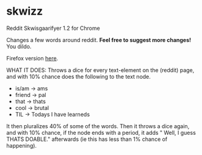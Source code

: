 skwizz
======

Reddit Skwisgaarifyer 1.2 for Chrome

Changes a few words around reddit. **Feel free to suggest more changes!** You dildo.

Firefox version [here](https://github.com/hellmanhellman/skwizz-firefox).


WHAT IT DOES:
Throws a dice for every text-element on the (reddit) page, and with 10% chance does the following to the text node.

* is/am -> ams
* friend -> pal
* that -> thats
* cool -> brutal
* TIL -> Todays I have learneds

It then pluralizes 40% of some of the words.
Then it throws a dice again, and with 10% chance, if the node ends with a period, it adds " Well, I guess THATS DOABLE." afterwards (ie this has less than 1% chance of happening).
	
